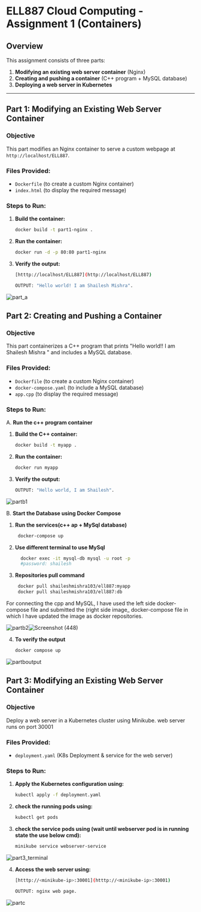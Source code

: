 # ELL887 Cloud Computing - Assignment 1 (Containers)

## Overview
This assignment consists of three parts:
1. **Modifying an existing web server container** (Nginx)
2. **Creating and pushing a container** (C++ program + MySQL database)
3. **Deploying a web server in Kubernetes**
---

## Part 1: Modifying an Existing Web Server Container

### Objective
This part modifies an Nginx container to serve a custom webpage at `http://localhost/ELL887`.

### Files Provided:
- `Dockerfile` (to create a custom Nginx container)
- `index.html` (to display the required message)

### Steps to Run:
1. **Build the container:**
   ```sh
   docker build -t part1-nginx .

2. **Run the container:**
   ```sh
   docker run -d -p 80:80 part1-nginx


3. **Verify the output:**
   ```sh
   [htttp://localhost/ELL887](http://localhost/ELL887)

   OUTPUT: "Hello world! I am Shailesh Mishra".
![part_a](https://github.com/user-attachments/assets/b518f589-f329-4f73-944c-8315bbe62d3e)


   
## Part 2: Creating and Pushing a Container

### Objective
This part containerizes a C++ program that prints "Hello world!! I am Shailesh Mishra " and includes a MySQL database.

### Files Provided:
- `Dockerfile` (to create a custom Nginx container)
- `docker-compose.yaml` (to include a MySQL database)
- `app.cpp` (to display the required message)

### Steps to Run:
A. **Run the c++ program container**
1. **Build the C++ container:**
   ```sh
   docker build -t myapp .

2. **Run the container:**
   ```sh
   docker run myapp

3. **Verify the output:**
   ```sh
   OUTPUT: "Hello world, I am Shailesh".
![partb1](https://github.com/user-attachments/assets/48b4c5e7-af2e-4cab-88a1-3ee43eefb50c)



B. **Start the Database using Docker Compose**
1. **Run the services(c++ ap + MySql database)**
   
   ```sh
    docker-compose up

2. **Use different terminal to use MySql**
   ```sh
     docker exec -it mysql-db mysql -u root -p
     #password: shailesh

3. **Repositories pull command**
   ```sh
    docker pull shaileshmishra103/ell887:myapp 
    docker pull shaileshmishra103/ell887:db 


For connecting the cpp and MySQL, I have used the left side docker-compose file and submitted the (right side image_ docker-compose file in which I have updated the image as docker repositories.

![partb2](https://github.com/user-attachments/assets/b8401e47-27e9-4a12-a7e1-f2181b399eb4)![Screenshot (448)](https://github.com/user-attachments/assets/331a11ad-b1e1-45f0-8ca6-599e280eab6f)






4. **To verify the output**
   ```sh
   docker compose up

![partboutput](https://github.com/user-attachments/assets/4c4e615c-e435-4393-8873-d1f57299322d)


## Part 3: Modifying an Existing Web Server Container

### Objective
Deploy a web server in a Kubernetes cluster using Minikube. web server runs on port 30001

### Files Provided:
- `deployment.yaml` (K8s Deployment & service for the web server)

### Steps to Run:
1. **Apply the Kubernetes configuration using:**
   ```sh
   kubectl apply -f deployment.yaml

2. **check the running pods using:**
   ```sh
   kubectl get pods
   
3. **check the service pods using (wait until webserver pod is in running state the use below cmd):**
   ```sh
   minikube service webserver-service
![part3_terminal](https://github.com/user-attachments/assets/ac6f53c5-d41a-48fd-8933-71568ea88821)



4. **Access the web server using:**
   ```sh
   [htttp://<minikube-ip>:30001](htttp://<minikube-ip>:30001)

   OUTPUT: nginx web page.

![partc](https://github.com/user-attachments/assets/980795ce-dc54-41b4-a833-731775658e3c)

